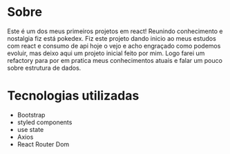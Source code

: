# Sobre

Este é um dos meus primeiros projetos em react! Reunindo conhecimento e nostalgia fiz está pokedex.
Fiz este projeto dando inicio ao meus estudos com react e consumo de api hoje o vejo e acho engraçado como
podemos evoluir, mas deixo aqui um projeto inicial feito por mim. 
Logo farei um refactory para por em pratica meus conhecimentos atuais e falar um pouco sobre estrutura de dados.


# Tecnologias utilizadas
- Bootstrap
- styled components
- use state
- Axios
- React Router Dom
